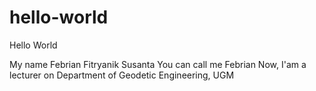 # hello-world

Hello World

My name Febrian Fitryanik Susanta
You can call me Febrian
Now, I'am a lecturer on Department of Geodetic Engineering, UGM
